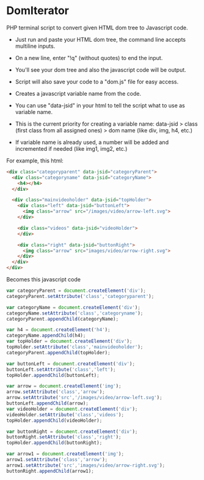 # DomIterator
PHP terminal script to convert given HTML dom tree to Javascript code.

* Just run and paste your HTML dom tree, the command line accepts multiline inputs.
* On a new line, enter "!q" (without quotes) to end the input.
* You'll see your dom tree and also the javascript code will be output.
* Script will also save your code to a "dom.js" file for easy access.

* Creates a javascript variable name from the code.
 * You can use "data-jsid" in your html to tell the script what to use as variable name.
 * This is the current priority for creating a variable name:
    data-jsid > 
    class (first class from all assigned ones) > 
    dom name (like div, img, h4, etc.)
 * If variable name is already used, a number will be added and incremented if needed (like img1, img2, etc.)

For example, this html:
```html
<div class="categoryparent" data-jsid="categoryParent">
  <div class="categoryname" data-jsid="categoryName">
    <h4></h4>
  </div>

  <div class="mainvideoholder" data-jsid="topHolder">
    <div class="left" data-jsid="buttonLeft">
      <img class="arrow" src="/images/video/arrow-left.svg">
    </div>

    <div class="videos" data-jsid="videoHolder">
    </div>

    <div class="right" data-jsid="buttonRight">
      <img class="arrow" src="images/video/arrow-right.svg">
    </div>
  </div>
</div>
```

Becomes this javascript code
```javascript
var categoryParent = document.createElement('div');
categoryParent.setAttribute('class','categoryparent');

var categoryName = document.createElement('div');
categoryName.setAttribute('class','categoryname');
categoryParent.appendChild(categoryName);

var h4 = document.createElement('h4');
categoryName.appendChild(h4);
var topHolder = document.createElement('div');
topHolder.setAttribute('class','mainvideoholder');
categoryParent.appendChild(topHolder);

var buttonLeft = document.createElement('div');
buttonLeft.setAttribute('class','left');
topHolder.appendChild(buttonLeft);

var arrow = document.createElement('img');
arrow.setAttribute('class','arrow');
arrow.setAttribute('src','/images/video/arrow-left.svg');
buttonLeft.appendChild(arrow);
var videoHolder = document.createElement('div');
videoHolder.setAttribute('class','videos');
topHolder.appendChild(videoHolder);

var buttonRight = document.createElement('div');
buttonRight.setAttribute('class','right');
topHolder.appendChild(buttonRight);

var arrow1 = document.createElement('img');
arrow1.setAttribute('class','arrow');
arrow1.setAttribute('src','images/video/arrow-right.svg');
buttonRight.appendChild(arrow1);
```

